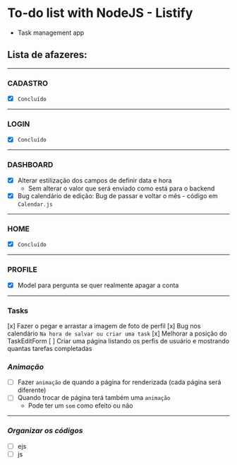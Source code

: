 # To-do list with NodeJS - Listify
* Task management app

## Lista de afazeres:
---
### **CADASTRO**
* [x] `Concluído`
---
### **LOGIN**
* [x] `Concluído`
---
### **DASHBOARD**
* [x] Alterar estilização dos campos de definir data e hora
  * Sem alterar o valor que será enviado como está para o backend
* [x] Bug calendário de edição: Bug de passar e voltar o mês - código em `Calendar.js`
---
### **HOME**
* [x] `Concluído`
---
### **PROFILE**
* [x] Model para pergunta se quer realmente apagar a conta
---
### Tasks
[x] Fazer o pegar e arrastar a imagem de foto de perfil
[x] Bug nos calendário `Na hora de salvar ou criar uma task`
[x] Melhorar a posição do TaskEditForm
[ ] Criar uma página listando os perfis de usuário e mostrando quantas tarefas completadas

### ***Animação***
* [ ] Fazer `animação` de quando a página for renderizada (cada página será diferente)
* [ ] Quando trocar de página terá também uma `animação`
  * Pode ter um `som` como efeito ou não
---

### ***Organizar os códigos***
* [ ] ejs
* [ ] js